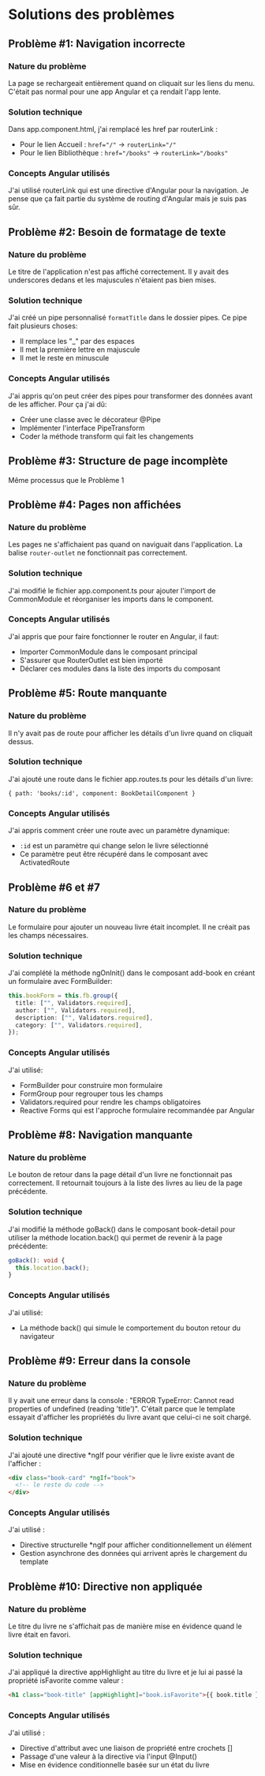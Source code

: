 # Solutions des problèmes

## Problème #1: Navigation incorrecte

### Nature du problème

La page se rechargeait entièrement quand on cliquait sur les liens du menu.
C'était pas normal pour une app Angular et ça rendait l'app lente.

### Solution technique

Dans app.component.html, j'ai remplacé les href par routerLink :

- Pour le lien Accueil : `href="/"` → `routerLink="/"`
- Pour le lien Bibliothèque : `href="/books"` → `routerLink="/books"`

### Concepts Angular utilisés

J'ai utilisé routerLink qui est une directive d'Angular pour la navigation.
Je pense que ça fait partie du système de routing d'Angular mais je suis pas sûr.

## Problème #2: Besoin de formatage de texte

### Nature du problème

Le titre de l'application n'est pas affiché correctement. Il y avait des underscores dedans et les majuscules n'étaient pas bien mises.

### Solution technique

J'ai créé un pipe personnalisé `formatTitle` dans le dossier pipes. Ce pipe fait plusieurs choses:

- Il remplace les "\_" par des espaces
- Il met la première lettre en majuscule
- Il met le reste en minuscule

### Concepts Angular utilisés

J'ai appris qu'on peut créer des pipes pour transformer des données avant de les afficher. Pour ça j'ai dû:

- Créer une classe avec le décorateur @Pipe
- Implémenter l'interface PipeTransform
- Coder la méthode transform qui fait les changements

## Problème #3: Structure de page incomplète

Même processus que le Problème 1

## Problème #4: Pages non affichées

### Nature du problème

Les pages ne s'affichaient pas quand on naviguait dans l'application. La balise `router-outlet` ne fonctionnait pas correctement.

### Solution technique

J'ai modifié le fichier app.component.ts pour ajouter l'import de CommonModule et réorganiser les imports dans le component.

### Concepts Angular utilisés

J'ai appris que pour faire fonctionner le router en Angular, il faut:

- Importer CommonModule dans le composant principal
- S'assurer que RouterOutlet est bien importé
- Déclarer ces modules dans la liste des imports du composant

## Problème #5: Route manquante

### Nature du problème

Il n'y avait pas de route pour afficher les détails d'un livre quand on cliquait dessus.

### Solution technique

J'ai ajouté une route dans le fichier app.routes.ts pour les détails d'un livre:

```
{ path: 'books/:id', component: BookDetailComponent }
```

### Concepts Angular utilisés

J'ai appris comment créer une route avec un paramètre dynamique:

- `:id` est un paramètre qui change selon le livre sélectionné
- Ce paramètre peut être récupéré dans le composant avec ActivatedRoute

## Problème #6 et #7

### Nature du problème

Le formulaire pour ajouter un nouveau livre était incomplet. Il ne créait pas les champs nécessaires.

### Solution technique

J'ai complété la méthode ngOnInit() dans le composant add-book en créant un formulaire avec FormBuilder:

```ts
this.bookForm = this.fb.group({
  title: ["", Validators.required],
  author: ["", Validators.required],
  description: ["", Validators.required],
  category: ["", Validators.required],
});
```

### Concepts Angular utilisés

J'ai utilisé:

- FormBuilder pour construire mon formulaire
- FormGroup pour regrouper tous les champs
- Validators.required pour rendre les champs obligatoires
- Reactive Forms qui est l'approche formulaire recommandée par Angular

## Problème #8: Navigation manquante

### Nature du problème

Le bouton de retour dans la page détail d'un livre ne fonctionnait pas correctement. Il retournait toujours à la liste des livres au lieu de la page précédente.

### Solution technique

J'ai modifié la méthode goBack() dans le composant book-detail pour utiliser la méthode location.back() qui permet de revenir à la page précédente:

```ts
goBack(): void {
  this.location.back();
}
```

### Concepts Angular utilisés

J'ai utilisé:

- La méthode back() qui simule le comportement du bouton retour du navigateur

## Problème #9: Erreur dans la console

### Nature du problème

Il y avait une erreur dans la console : "ERROR TypeError: Cannot read properties of undefined (reading 'title')".
C'était parce que le template essayait d'afficher les propriétés du livre avant que celui-ci ne soit chargé.

### Solution technique

J'ai ajouté une directive \*ngIf pour vérifier que le livre existe avant de l'afficher :

```html
<div class="book-card" *ngIf="book">
  <!-- le reste du code -->
</div>
```

### Concepts Angular utilisés

J'ai utilisé :

- Directive structurelle \*ngIf pour afficher conditionnellement un élément
- Gestion asynchrone des données qui arrivent après le chargement du template

## Problème #10: Directive non appliquée

### Nature du problème

Le titre du livre ne s'affichait pas de manière mise en évidence quand le livre était en favori.

### Solution technique

J'ai appliqué la directive appHighlight au titre du livre et je lui ai passé la propriété isFavorite comme valeur :

```html
<h1 class="book-title" [appHighlight]="book.isFavorite">{{ book.title }}</h1>
```

### Concepts Angular utilisés

J'ai utilisé :

- Directive d'attribut avec une liaison de propriété entre crochets []
- Passage d'une valeur à la directive via l'input @Input()
- Mise en évidence conditionnelle basée sur un état du livre
